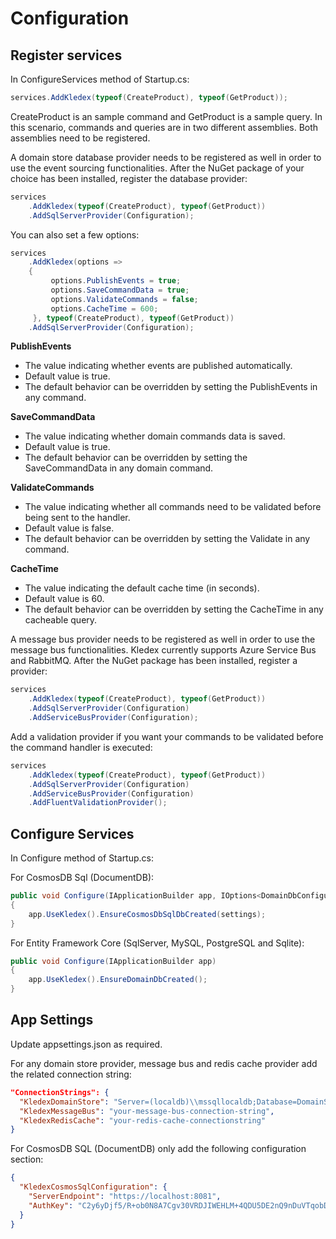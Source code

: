# Configuration

## Register services

In ConfigureServices method of Startup.cs:

```C#
services.AddKledex(typeof(CreateProduct), typeof(GetProduct));
```

CreateProduct is an sample command and GetProduct is a sample query.
In this scenario, commands and queries are in two different assemblies.
Both assemblies need to be registered.

A domain store database provider needs to be registered as well in order to use the event sourcing functionalities.
After the NuGet package of your choice has been installed, register the database provider:

```C#
services
    .AddKledex(typeof(CreateProduct), typeof(GetProduct))
    .AddSqlServerProvider(Configuration);
```

You can also set a few options:

```C#
services
    .AddKledex(options =>
    {
         options.PublishEvents = true;
         options.SaveCommandData = true;
         options.ValidateCommands = false;
         options.CacheTime = 600;
     }, typeof(CreateProduct), typeof(GetProduct))
    .AddSqlServerProvider(Configuration);
```

**PublishEvents**
- The value indicating whether events are published automatically. 
- Default value is true.
- The default behavior can be overridden by setting the PublishEvents in any command.

**SaveCommandData**
- The value indicating whether domain commands data is saved. 
- Default value is true.
- The default behavior can be overridden by setting the SaveCommandData in any domain command.

**ValidateCommands**
- The value indicating whether all commands need to be validated before being sent to the handler. 
- Default value is false.
- The default behavior can be overridden by setting the Validate in any command.

**CacheTime**
- The value indicating the default cache time (in seconds). 
- Default value is 60.
- The default behavior can be overridden by setting the CacheTime in any cacheable query.

A message bus provider needs to be registered as well in order to use the message bus functionalities.
Kledex currently supports Azure Service Bus and RabbitMQ. After the NuGet package has been installed, register a provider:

```C#
services
    .AddKledex(typeof(CreateProduct), typeof(GetProduct))
    .AddSqlServerProvider(Configuration)
    .AddServiceBusProvider(Configuration);
```

Add a validation provider if you want your commands to be validated before the command handler is executed:

```C#
services
    .AddKledex(typeof(CreateProduct), typeof(GetProduct))
    .AddSqlServerProvider(Configuration)
    .AddServiceBusProvider(Configuration)
    .AddFluentValidationProvider();
```

## Configure Services

In Configure method of Startup.cs:

For CosmosDB Sql (DocumentDB):

```C#
public void Configure(IApplicationBuilder app, IOptions<DomainDbConfiguration> settings)
{
    app.UseKledex().EnsureCosmosDbSqlDbCreated(settings);
}
```

For Entity Framework Core (SqlServer, MySQL, PostgreSQL and Sqlite):

```C#
public void Configure(IApplicationBuilder app)
{
    app.UseKledex().EnsureDomainDbCreated();
}
```

## App Settings

Update appsettings.json as required.

For any domain store provider, message bus and redis cache provider add the related connection string:

```JSON
"ConnectionStrings": {
  "KledexDomainStore": "Server=(localdb)\\mssqllocaldb;Database=DomainStore;Trusted_Connection=True;",
  "KledexMessageBus": "your-message-bus-connection-string",
  "KledexRedisCache": "your-redis-cache-connectionstring"
}
```

For CosmosDB SQL (DocumentDB) only add the following configuration section:

```JSON
{
  "KledexCosmosSqlConfiguration": {
    "ServerEndpoint": "https://localhost:8081",
    "AuthKey": "C2y6yDjf5/R+ob0N8A7Cgv30VRDJIWEHLM+4QDU5DE2nQ9nDuVTqobD4b8mGGyPMbIZnqyMsEcaGQy67XIw/Jw=="
  }
}
```
